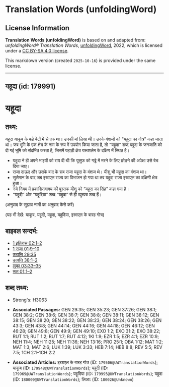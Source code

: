 # Translation Words (unfoldingWord)

## License Information

**Translation Words (unfoldingWord)** is based on and adapted from: _unfoldingWord® Translation Words_, [unfoldingWord](https://unfoldingword.org/utw), 2022, which is licensed under a [CC BY-SA 4.0 license](https://creativecommons.org/licenses/by-sa/4.0/legalcode.en).

This markdown version (created `2025-10-16`) is provided under the same license.



--------------------------------

## यहूदा (id: 179991)

यहूदा
=====

तथ्य:
-----

यहूदा याकूब के बड़े बेटों में से एक था। उनकी मां लिआ थी। उनके वंशजों को "यहूदा का गोत्र" कहा जाता था। जब भूमि के एक क्षेत्र के नाम के रूप में उपयोग किया जाता है, तो "यहूदा" शब्द यहूदा के जनजाति को दी गई भूमि को संदर्भित करता है, जिसमें पहाड़ी क्षेत्र यरूशलेम के दक्षिण में स्थित है।

* यहूदा ने ही अपने भाइयों को राय दी थी कि यूसुफ को गड्ढे में मरने के लिए छोड़ने की अपेक्षा उसे बेच दिया जाए।
* राजा दाऊद और उसके बाद के सब राजा यहूदा के वंशज थे। यीशु भी यहूदा का वंशज था।
* सुलैमान के बाद जब इस्राएल राज्य का विभाजन हो गया था तब यहूदा राज्य इस्राएल का दक्षिणी क्षेत्र हुआ।
* नये नियम में प्रकाशितवाक्य की पुस्तक यीशु को “यहूदा का सिंह” कहा गया है।
* “यहूदी” और “यहूदिया” शब्द “यहूदा” से ही व्युत्पन्न शब्द हैं।

(अनुवाद के सुझाव नामों का अनुवाद कैसे करें)

(यह भी देखें: याकूब, यहूदी, यहूदा, यहूदिया, इस्राएल के बारह गोत्र)

बाइबल सन्दर्भ:
--------------

* [1 इतिहास 02:1–2](https://ref.ly/1Chr0:0)
* [1 राजा 01:9–10](https://ref.ly/1Kgs0:0)
* [उत्पत्ति 29:35](https://ref.ly/Gen29:35)
* [उत्पत्ति 38:1–2](https://ref.ly/Gen38:1-Gen38:2)
* [लूका 03:33–35](https://ref.ly/Luke3:33-Luke3:35)
* [रूत 01:1–2](https://ref.ly/Ruth1:1-Ruth1:2)

शब्द तथ्य:
----------

* Strong's: H3063

* **Associated Passages:** GEN 29:35; GEN 35:23; GEN 37:26; GEN 38:1; GEN 38:2; GEN 38:6; GEN 38:7; GEN 38:8; GEN 38:11; GEN 38:12; GEN 38:15; GEN 38:20; GEN 38:22; GEN 38:23; GEN 38:24; GEN 38:26; GEN 43:3; GEN 43:8; GEN 44:14; GEN 44:16; GEN 44:18; GEN 46:12; GEN 46:28; GEN 49:8; GEN 49:9; GEN 49:10; EXO 1:2; EXO 31:2; EXO 38:22; RUT 1:1; RUT 1:2; RUT 1:7; RUT 4:12; 1KI 1:9; EZR 1:5; EZR 4:1; EZR 10:9; NEH 11:4; NEH 11:25; NEH 11:36; NEH 13:16; PRO 25:1; OBA 1:12; MAT 1:2; MAT 1:3; MAT 2:6; LUK 1:39; LUK 3:33; HEB 7:14; HEB 8:8; REV 5:5; REV 7:5; 1CH 2:1–1CH 2:2
* **Associated Articles:** इस्राएल के बारह गोत्र (ID: `179506@UWTranslationWords`); याकूब (ID: `179948@UWTranslationWords`); यहूदी (ID: `179969@UWTranslationWords`); यहूदिया (ID: `179995@UWTranslationWords`); यहूदा (ID: `180009@UWTranslationWords`); लिआ: (ID: `180026@Unknown`)

